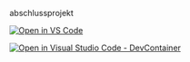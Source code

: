 abschlussprojekt

[![Open in VS Code](https://img.shields.io/badge/Open%20in-VS%20Code-blue?logo=visual-studio-code)](https://github.dev/BulliBrick/abschlussprojekt)



[![Open in Visual Studio Code - DevContainer](https://img.shields.io/badge/Open_in_Visual_Studio_Code-DevContainer-blue?logo=visual-studio-code&style=flat-square)](vscode://dev-container?url=https://github.com/BulliBrick/abschlussprojekt.git)
